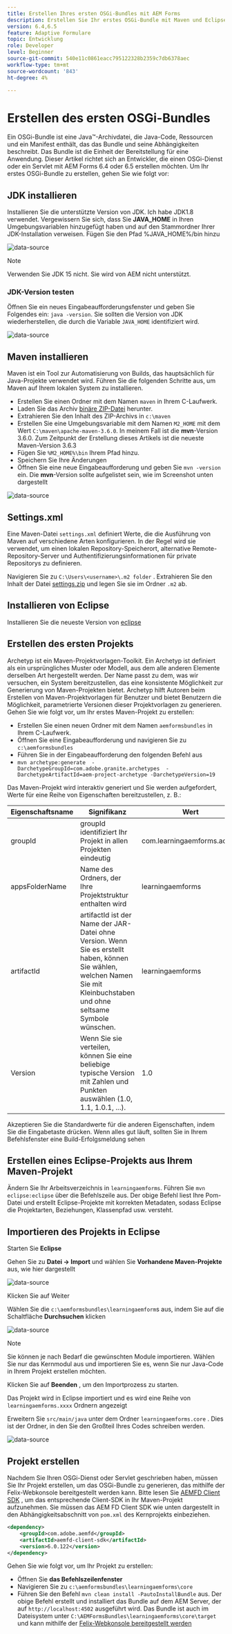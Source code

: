 ```yaml
---
title: Erstellen Ihres ersten OSGi-Bundles mit AEM Forms
description: Erstellen Sie Ihr erstes OSGi-Bundle mit Maven und Eclipse
version: 6.4,6.5
feature: Adaptive Formulare
topic: Entwicklung
role: Developer
level: Beginner
source-git-commit: 540e11c0861eacc795122328b2359c7db6378aec
workflow-type: tm+mt
source-wordcount: '843'
ht-degree: 4%

---
```



# Erstellen des ersten OSGi-Bundles

Ein OSGi-Bundle ist eine Java™-Archivdatei, die Java-Code, Ressourcen und ein Manifest enthält, das das Bundle und seine Abhängigkeiten beschreibt. Das Bundle ist die Einheit der Bereitstellung für eine Anwendung. Dieser Artikel richtet sich an Entwickler, die einen OSGi-Dienst oder ein Servlet mit AEM Forms 6.4 oder 6.5 erstellen möchten. Um Ihr erstes OSGi-Bundle zu erstellen, gehen Sie wie folgt vor:


## JDK installieren

Installieren Sie die unterstützte Version von JDK. Ich habe JDK1.8 verwendet. Vergewissern Sie sich, dass Sie **JAVA_HOME** in Ihren Umgebungsvariablen hinzugefügt haben und auf den Stammordner Ihrer JDK-Installation verweisen.
Fügen Sie den Pfad %JAVA_HOME%/bin hinzu

![data-source](assets/java-home.JPG)

>[!NOTE]
> Verwenden Sie JDK 15 nicht. Sie wird von AEM nicht unterstützt.

### JDK-Version testen

Öffnen Sie ein neues Eingabeaufforderungsfenster und geben Sie Folgendes ein: `java -version`. Sie sollten die Version von JDK wiederherstellen, die durch die Variable `JAVA_HOME` identifiziert wird.

![data-source](assets/java-version.JPG)

## Maven installieren

Maven ist ein Tool zur Automatisierung von Builds, das hauptsächlich für Java-Projekte verwendet wird. Führen Sie die folgenden Schritte aus, um Maven auf Ihrem lokalen System zu installieren.

* Erstellen Sie einen Ordner mit dem Namen `maven` in Ihrem C-Laufwerk.
* Laden Sie das Archiv [binäre ZIP-Datei](http://maven.apache.org/download.cgi) herunter.
* Extrahieren Sie den Inhalt des ZIP-Archivs in `c:\maven`
* Erstellen Sie eine Umgebungsvariable mit dem Namen `M2_HOME` mit dem Wert `C:\maven\apache-maven-3.6.0`. In meinem Fall ist die **mvn**-Version 3.6.0. Zum Zeitpunkt der Erstellung dieses Artikels ist die neueste Maven-Version 3.6.3
* Fügen Sie `%M2_HOME%\bin` Ihrem Pfad hinzu.
* Speichern Sie Ihre Änderungen
* Öffnen Sie eine neue Eingabeaufforderung und geben Sie `mvn -version` ein. Die **mvn**-Version sollte aufgelistet sein, wie im Screenshot unten dargestellt

![data-source](assets/mvn-version.JPG)

## Settings.xml

Eine Maven-Datei `settings.xml` definiert Werte, die die Ausführung von Maven auf verschiedene Arten konfigurieren. In der Regel wird sie verwendet, um einen lokalen Repository-Speicherort, alternative Remote-Repository-Server und Authentifizierungsinformationen für private Repositorys zu definieren.

Navigieren Sie zu `C:\Users\<username>\.m2 folder` .
Extrahieren Sie den Inhalt der Datei [settings.zip](assets/settings.zip) und legen Sie sie im Ordner `.m2` ab.

## Installieren von Eclipse

Installieren Sie die neueste Version von [eclipse](https://www.eclipse.org/downloads/)

## Erstellen des ersten Projekts

Archetyp ist ein Maven-Projektvorlagen-Toolkit. Ein Archetyp ist definiert als ein ursprüngliches Muster oder Modell, aus dem alle anderen Elemente derselben Art hergestellt werden. Der Name passt zu dem, was wir versuchen, ein System bereitzustellen, das eine konsistente Möglichkeit zur Generierung von Maven-Projekten bietet. Archetyp hilft Autoren beim Erstellen von Maven-Projektvorlagen für Benutzer und bietet Benutzern die Möglichkeit, parametrierte Versionen dieser Projektvorlagen zu generieren.
Gehen Sie wie folgt vor, um Ihr erstes Maven-Projekt zu erstellen:

* Erstellen Sie einen neuen Ordner mit dem Namen `aemformsbundles` in Ihrem C-Laufwerk.
* Öffnen Sie eine Eingabeaufforderung und navigieren Sie zu `c:\aemformsbundles`
* Führen Sie in der Eingabeaufforderung den folgenden Befehl aus
* `mvn archetype:generate  -DarchetypeGroupId=com.adobe.granite.archetypes  -DarchetypeArtifactId=aem-project-archetype -DarchetypeVersion=19`

Das Maven-Projekt wird interaktiv generiert und Sie werden aufgefordert, Werte für eine Reihe von Eigenschaften bereitzustellen, z. B.:

| Eigenschaftsname | Signifikanz | Wert |
------------------------|---------------------------------------|---------------------
| groupId | groupId identifiziert Ihr Projekt in allen Projekten eindeutig | com.learningaemforms.adobe |
| appsFolderName | Name des Ordners, der Ihre Projektstruktur enthalten wird | learningaemforms |
| artifactId | artifactId ist der Name der JAR-Datei ohne Version. Wenn Sie es erstellt haben, können Sie wählen, welchen Namen Sie mit Kleinbuchstaben und ohne seltsame Symbole wünschen. | learningaemforms |
| Version | Wenn Sie sie verteilen, können Sie eine beliebige typische Version mit Zahlen und Punkten auswählen (1.0, 1.1, 1.0.1, ...). | 1.0 |

Akzeptieren Sie die Standardwerte für die anderen Eigenschaften, indem Sie die Eingabetaste drücken.
Wenn alles gut läuft, sollten Sie in Ihrem Befehlsfenster eine Build-Erfolgsmeldung sehen

## Erstellen eines Eclipse-Projekts aus Ihrem Maven-Projekt

Ändern Sie Ihr Arbeitsverzeichnis in `learningaemforms`.
Führen Sie `mvn eclipse:eclipse` über die Befehlszeile aus.
Der obige Befehl liest Ihre Pom-Datei und erstellt Eclipse-Projekte mit korrekten Metadaten, sodass Eclipse die Projektarten, Beziehungen, Klassenpfad usw. versteht.

## Importieren des Projekts in Eclipse

Starten Sie **Eclipse**

Gehen Sie zu **Datei -> Import** und wählen Sie **Vorhandene Maven-Projekte** aus, wie hier dargestellt

![data-source](assets/import-mvn-project.JPG)

Klicken Sie auf Weiter

Wählen Sie die `c:\aemformsbundles\learningaemform`s aus, indem Sie auf die Schaltfläche **Durchsuchen** klicken

![data-source](assets/select-mvn-project.JPG)

>[!NOTE]
>Sie können je nach Bedarf die gewünschten Module importieren. Wählen Sie nur das Kernmodul aus und importieren Sie es, wenn Sie nur Java-Code in Ihrem Projekt erstellen möchten.

Klicken Sie auf **Beenden** , um den Importprozess zu starten.

Das Projekt wird in Eclipse importiert und es wird eine Reihe von `learningaemforms.xxxx` Ordnern angezeigt

Erweitern Sie `src/main/java` unter dem Ordner `learningaemforms.core` . Dies ist der Ordner, in den Sie den Großteil Ihres Codes schreiben werden.

![data-source](assets/learning-core.JPG)

## Projekt erstellen




Nachdem Sie Ihren OSGi-Dienst oder Servlet geschrieben haben, müssen Sie Ihr Projekt erstellen, um das OSGi-Bundle zu generieren, das mithilfe der Felix-Webkonsole bereitgestellt werden kann. Bitte lesen Sie [AEMFD Client SDK](https://repo.adobe.com/nexus/content/groups/public/com/adobe/aemfd/aemfd-client-sdk-) , um das entsprechende Client-SDK in Ihr Maven-Projekt aufzunehmen. Sie müssen das AEM FD Client SDK wie unten dargestellt in den Abhängigkeitsabschnitt von `pom.xml` des Kernprojekts einbeziehen.







```xml
<dependency>
    <groupId>com.adobe.aemfd</groupId>
    <artifactId>aemfd-client-sdk</artifactId>
    <version>6.0.122</version>
</dependency>
```

Gehen Sie wie folgt vor, um Ihr Projekt zu erstellen:

* Öffnen Sie **das Befehlszeilenfenster**
* Navigieren Sie zu `c:\aemformsbundles\learningaemforms\core`
* Führen Sie den Befehl `mvn clean install -PautoInstallBundle` aus.
Der obige Befehl erstellt und installiert das Bundle auf dem AEM Server, der auf `http://localhost:4502` ausgeführt wird. Das Bundle ist auch im Dateisystem unter
   `C:\AEMFormsBundles\learningaemforms\core\target` und kann mithilfe der  [Felix-Webkonsole bereitgestellt werden](http://localhost:4502/system/console/bundles)

